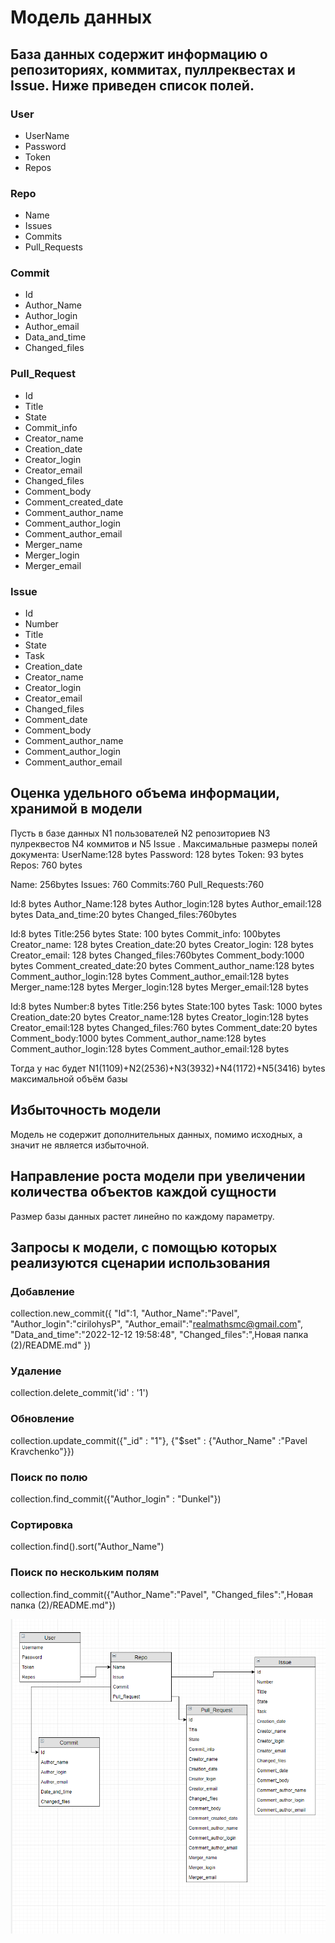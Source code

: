 # Модель данных
## База данных содержит информацию о репозиториях, коммитах, пуллреквестах и Issue. Ниже приведен список полей.
### User
- UserName
- Password
- Token
- Repos

### Repo
- Name
- Issues
- Commits
- Pull_Requests

### Commit
- Id
- Author_Name
- Author_login
- Author_email
- Data_and_time
- Changed_files

### Pull_Request
- Id
- Title
- State
- Commit_info
- Creator_name
- Creation_date
- Creator_login
- Creator_email
- Changed_files
- Comment_body
- Comment_created_date
- Comment_author_name
- Comment_author_login
- Comment_author_email
- Merger_name
- Merger_login
- Merger_email

### Issue
- Id
- Number
- Title
- State
- Task
- Creation_date
- Creator_name
- Creator_login
- Creator_email
- Changed_files
- Comment_date
- Comment_body
- Comment_author_name
- Comment_author_login
- Comment_author_email


## Оценка удельного объема информации, хранимой в модели
Пусть в базе данных N1 пользователей N2 репозиториев N3 пулреквестов  N4 коммитов и N5 Issue .
Максимальные размеры полей документа:
UserName:128 bytes
Password: 128 bytes
Token: 93 bytes
Repos: 760 bytes


Name: 256bytes
Issues: 760
Commits:760
Pull_Requests:760


Id:8 bytes
Author_Name:128 bytes
Author_login:128 bytes
Author_email:128 bytes
Data_and_time:20 bytes
Changed_files:760bytes

Id:8 bytes
Title:256 bytes
State: 100 bytes
Commit_info: 100bytes
Creator_name: 128 bytes
Creation_date:20 bytes
Creator_login: 128 bytes
Creator_email: 128 bytes
Changed_files:760bytes
Comment_body:1000 bytes
Comment_created_date:20 bytes
Comment_author_name:128 bytes
Comment_author_login:128 bytes
Comment_author_email:128 bytes
Merger_name:128 bytes
Merger_login:128 bytes
Merger_email:128 bytes

Id:8 bytes
Number:8 bytes
Title:256 bytes
State:100 bytes
Task: 1000 bytes
Creation_date:20 bytes
Creator_name:128 bytes
Creator_login:128 bytes
Creator_email:128 bytes
Changed_files:760 bytes
Comment_date:20 bytes
Comment_body:1000 bytes
Comment_author_name:128 bytes
Comment_author_login:128 bytes
Comment_author_email:128 bytes


Тогда у нас будет N1(1109)+N2(2536)+N3(3932)+N4(1172)+N5(3416) bytes максимальной объём базы
## Избыточность модели
Модель не содержит дополнительных данных, помимо исходных, а значит не является избыточной.

## Направление роста модели при увеличении количества объектов каждой сущности
Размер базы данных растет линейно по каждому параметру.

## Запросы к модели, с помощью которых реализуются сценарии использования
### Добавление
collection.new_commit({
   "Id":1,
   "Author_Name":"Pavel",
   "Author_login":"cirilohysP",
   "Author_email":"realmathsmc@gmail.com",
   "Data_and_time":"2022-12-12 19:58:48",
   "Changed_files":",Новая папка (2)/README.md"
})

### Удаление
collection.delete_commit('id' : '1')

### Обновление
collection.update_commit({"_id" : "1"}, {"$set" : {"Author_Name" :"Pavel Kravchenko"}})

### Поиск по полю
collection.find_commit({"Author_login" : "Dunkel"})


### Сортировка
collection.find().sort("Author_Name")

### Поиск по нескольким полям
collection.find_commit({"Author_Name":"Pavel", "Changed_files":",Новая папка (2)/README.md"})

![ModelData](ModelData.png)
